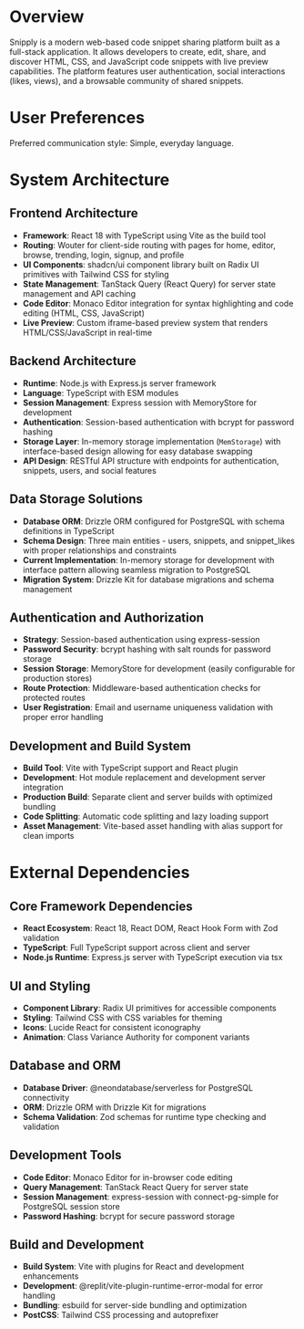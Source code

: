 # Overview

Snipply is a modern web-based code snippet sharing platform built as a full-stack application. It allows developers to create, edit, share, and discover HTML, CSS, and JavaScript code snippets with live preview capabilities. The platform features user authentication, social interactions (likes, views), and a browsable community of shared snippets.

# User Preferences

Preferred communication style: Simple, everyday language.

# System Architecture

## Frontend Architecture
- **Framework**: React 18 with TypeScript using Vite as the build tool
- **Routing**: Wouter for client-side routing with pages for home, editor, browse, trending, login, signup, and profile
- **UI Components**: shadcn/ui component library built on Radix UI primitives with Tailwind CSS for styling
- **State Management**: TanStack Query (React Query) for server state management and API caching
- **Code Editor**: Monaco Editor integration for syntax highlighting and code editing (HTML, CSS, JavaScript)
- **Live Preview**: Custom iframe-based preview system that renders HTML/CSS/JavaScript in real-time

## Backend Architecture
- **Runtime**: Node.js with Express.js server framework
- **Language**: TypeScript with ESM modules
- **Session Management**: Express session with MemoryStore for development
- **Authentication**: Session-based authentication with bcrypt for password hashing
- **Storage Layer**: In-memory storage implementation (`MemStorage`) with interface-based design allowing for easy database swapping
- **API Design**: RESTful API structure with endpoints for authentication, snippets, users, and social features

## Data Storage Solutions
- **Database ORM**: Drizzle ORM configured for PostgreSQL with schema definitions in TypeScript
- **Schema Design**: Three main entities - users, snippets, and snippet_likes with proper relationships and constraints
- **Current Implementation**: In-memory storage for development with interface pattern allowing seamless migration to PostgreSQL
- **Migration System**: Drizzle Kit for database migrations and schema management

## Authentication and Authorization
- **Strategy**: Session-based authentication using express-session
- **Password Security**: bcrypt hashing with salt rounds for password storage
- **Session Storage**: MemoryStore for development (easily configurable for production stores)
- **Route Protection**: Middleware-based authentication checks for protected routes
- **User Registration**: Email and username uniqueness validation with proper error handling

## Development and Build System
- **Build Tool**: Vite with TypeScript support and React plugin
- **Development**: Hot module replacement and development server integration
- **Production Build**: Separate client and server builds with optimized bundling
- **Code Splitting**: Automatic code splitting and lazy loading support
- **Asset Management**: Vite-based asset handling with alias support for clean imports

# External Dependencies

## Core Framework Dependencies
- **React Ecosystem**: React 18, React DOM, React Hook Form with Zod validation
- **TypeScript**: Full TypeScript support across client and server
- **Node.js Runtime**: Express.js server with TypeScript execution via tsx

## UI and Styling
- **Component Library**: Radix UI primitives for accessible components
- **Styling**: Tailwind CSS with CSS variables for theming
- **Icons**: Lucide React for consistent iconography
- **Animation**: Class Variance Authority for component variants

## Database and ORM
- **Database Driver**: @neondatabase/serverless for PostgreSQL connectivity
- **ORM**: Drizzle ORM with Drizzle Kit for migrations
- **Schema Validation**: Zod schemas for runtime type checking and validation

## Development Tools
- **Code Editor**: Monaco Editor for in-browser code editing
- **Query Management**: TanStack React Query for server state
- **Session Management**: express-session with connect-pg-simple for PostgreSQL session store
- **Password Hashing**: bcrypt for secure password storage

## Build and Development
- **Build System**: Vite with plugins for React and development enhancements
- **Development**: @replit/vite-plugin-runtime-error-modal for error handling
- **Bundling**: esbuild for server-side bundling and optimization
- **PostCSS**: Tailwind CSS processing and autoprefixer